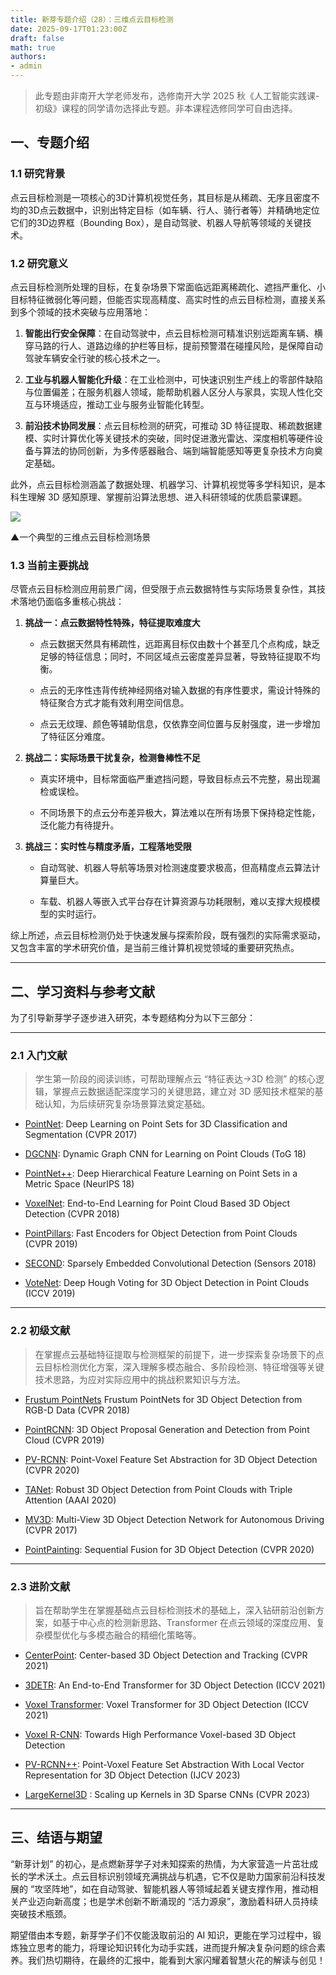 ```yaml
---
title: 新芽专题介绍（28）：三维点云目标检测
date: 2025-09-17T01:23:00Z
draft: false
math: true
authors: 
- admin
---
```


> 此专题由非南开大学老师发布，选修南开大学 2025 秋《人工智能实践课-初级》课程的同学请勿选择此专题。非本课程选修同学可自由选择。

## 一、专题介绍

### 1.1  研究背景

点云目标检测是一项核心的3D计算机视觉任务，其目标是从稀疏、无序且密度不均的3D点云数据中，识别出特定目标（如车辆、行人、骑行者等）并精确地定位它们的3D边界框（Bounding Box），是自动驾驶、机器人导航等领域的关键技术。

### 1.2  研究意义

点云目标检测所处理的目标，在复杂场景下常面临远距离稀疏化、遮挡严重化、小目标特征微弱化等问题，但能否实现高精度、高实时性的点云目标检测，直接关系到多个领域的技术突破与应用落地：

1. **智能出行安全保障**：在自动驾驶中，点云目标检测可精准识别远距离车辆、横穿马路的行人、道路边缘的护栏等目标，提前预警潜在碰撞风险，是保障自动驾驶车辆安全行驶的核心技术之一。

2. **工业与机器人智能化升级**：在工业检测中，可快速识别生产线上的零部件缺陷与位置偏差；在服务机器人领域，能帮助机器人区分人与家具，实现人性化交互与环境适应，推动工业与服务业智能化转型。

3. **前沿技术协同发展**：点云目标检测的研究，可推动 3D 特征提取、稀疏数据建模、实时计算优化等关键技术的突破，同时促进激光雷达、深度相机等硬件设备与算法的协同创新，为多传感器融合、端到端智能感知等更复杂技术方向奠定基础。

此外，点云目标检测涵盖了数据处理、机器学习、计算机视觉等多学科知识，是本科生理解 3D 感知原理、掌握前沿算法思想、进入科研领域的优质启蒙课题。

![](https://imgtu.com/uploads/qqipmxio/3D_detection.png)

▲一个典型的三维点云目标检测场景

### 1.3  当前主要挑战

尽管点云目标检测应用前景广阔，但受限于点云数据特性与实际场景复杂性，其技术落地仍面临多重核心挑战：

1. **挑战一：点云数据特性特殊，特征提取难度大**

   * 点云数据天然具有稀疏性，远距离目标仅由数十个甚至几个点构成，缺乏足够的特征信息；同时，不同区域点云密度差异显著，导致特征提取不均衡。

   * 点云的无序性违背传统神经网络对输入数据的有序性要求，需设计特殊的特征聚合方式才能有效利用空间信息。

   * 点云无纹理、颜色等辅助信息，仅依靠空间位置与反射强度，进一步增加了特征区分难度。

2. **挑战二：实际场景干扰复杂，检测鲁棒性不足**

   * 真实环境中，目标常面临严重遮挡问题，导致目标点云不完整，易出现漏检或误检。

   * 不同场景下的点云分布差异极大，算法难以在所有场景下保持稳定性能，泛化能力有待提升。

3. **挑战三：实时性与精度矛盾，工程落地受限**

   * 自动驾驶、机器人导航等场景对检测速度要求极高，但高精度点云算法计算量巨大。

   * 车载、机器人等嵌入式平台存在计算资源与功耗限制，难以支撑大规模模型的实时运行。
  

综上所述，点云目标检测仍处于快速发展与探索阶段，既有强烈的实际需求驱动，又包含丰富的学术研究价值，是当前三维计算机视觉领域的重要研究热点。

***

## 二、学习资料与参考文献

为了引导新芽学子逐步进入研究，本专题结构分为以下三部分：

***

### 2.1  入门文献

> 学生第一阶段的阅读训练，可帮助理解点云 “特征表达→3D 检测” 的核心逻辑，掌握点云数据适配深度学习的关键思路，建立对 3D 感知技术框架的基础认知，为后续研究复杂场景算法奠定基础。

* [PointNet](https://openaccess.thecvf.com/content_cvpr_2017/html/Qi_PointNet_Deep_Learning_CVPR_2017_paper.html): Deep Learning on Point Sets for 3D Classification and Segmentation (CVPR 2017)

* [DGCNN](https://dl.acm.org/doi/10.1145/3326362): Dynamic Graph CNN for Learning on Point Clouds (ToG 18)

* [PointNet++](http://stanford.edu/~rqi/pointnet2/): Deep Hierarchical Feature Learning on Point Sets in a Metric Space (NeurIPS 18)

* [VoxelNet](http://openaccess.thecvf.com/content_cvpr_2018/html/Zhou_VoxelNet_End-to-End_Learning_CVPR_2018_paper.html): End-to-End Learning for Point Cloud Based 3D Object Detection (CVPR 2018)

* [PointPillars](https://openaccess.thecvf.com/content_CVPR_2019/html/Lang_PointPillars_Fast_Encoders_for_Object_Detection_From_Point_Clouds_CVPR_2019_paper.html): Fast Encoders for Object Detection from Point Clouds (CVPR 2019)

* [SECOND](https://www.mdpi.com/1424-8220/18/10/3337): Sparsely Embedded Convolutional Detection (Sensors 2018)

* [VoteNet](https://doi.org/10.1109/iccv.2019.00937): Deep Hough Voting for 3D Object Detection in Point Clouds (ICCV 2019)

***

### 2.2  初级文献

> 在掌握点云基础特征提取与检测框架的前提下，进一步探索复杂场景下的点云目标检测优化方案，深入理解多模态融合、多阶段检测、特征增强等关键技术思路，为应对实际应用中的挑战积累知识与方法。


* [Frustum PointNets](https://ieeexplore.ieee.org/document/8578200) Frustum PointNets for 3D Object Detection from RGB-D Data (CVPR 2018)

* [PointRCNN](https://openaccess.thecvf.com/content_CVPR_2019/html/Shi_PointRCNN_3D_Object_Proposal_Generation_and_Detection_From_Point_Cloud_CVPR_2019_paper.html): 3D Object Proposal Generation and Detection from Point Cloud (CVPR 2019)

* [PV-RCNN](https://openaccess.thecvf.com/content_CVPR_2020/html/Shi_PV-RCNN_Point-Voxel_Feature_Set_Abstraction_for_3D_Object_Detection_CVPR_2020_paper.html): Point-Voxel Feature Set Abstraction for 3D Object Detection (CVPR 2020)

* [TANet](https://ojs.aaai.org/index.php/AAAI/article/view/6837): Robust 3D Object Detection from Point Clouds with Triple Attention (AAAI 2020)

* [MV3D](https://openaccess.thecvf.com/content_cvpr_2017/html/Chen_MV3D_Multi-View_3D_CVPR_2017_paper.html): Multi-View 3D Object Detection Network for Autonomous Driving (CVPR 2017)

* [PointPainting](https://openaccess.thecvf.com/content_CVPR_2020/html/Vora_PointPainting_Sequential_Fusion_for_3D_Object_Detection_CVPR_2020_paper.html): Sequential Fusion for 3D Object Detection (CVPR 2020)

                                                          
***

### 2.3  进阶文献

> 旨在帮助学生在掌握基础点云目标检测技术的基础上，深入钻研前沿创新方案，如基于中心点的检测新思路、Transformer 在点云领域的深度应用、复杂模型优化与多模态融合的精细化策略等。


* [CenterPoint](https://openaccess.thecvf.com/content/CVPR2021/html/Yin_CenterPoint_Center-Based_3D_Object_Detection_and_Tracking_CVPR_2021_paper.html): Center-based 3D Object Detection and Tracking (CVPR 2021)

* [3DETR](https://facebookresearch.github.io/3detr): An End-to-End Transformer for 3D Object Detection (ICCV 2021)

* [Voxel Transformer](https://openaccess.thecvf.com/content/ICCV2021/html/Mao_Voxel_Transformer_for_3D_Object_Detection_ICCV_2021_paper.html): Voxel Transformer for 3D Object Detection (ICCV 2021)

* [Voxel R-CNN](https://ojs.aaai.org/index.php/AAAI/article/view/16207): Towards High Performance Voxel-based 3D Object Detection

* [PV-RCNN++](https://arxiv.org/pdf/2102.00463.pdf ): Point-Voxel Feature Set Abstraction With Local Vector Representation for 3D Object Detection (IJCV 2023)

* [LargeKernel3D](https://openaccess.thecvf.com/content/CVPR2023/html/Tang_LargeKernel3D_Scaling_Up_Kernels_in_3D_Sparse_CNNs_CVPR_2023_paper.html)
: Scaling up Kernels in 3D Sparse CNNs (CVPR 2023)

***

## 三、结语与期望

“新芽计划” 的初心，是点燃新芽学子对未知探索的热情，为大家营造一片茁壮成长的学术沃土。点云目标识别领域充满挑战与机遇，它不仅是助力国家前沿科技发展的 “攻坚阵地”，如在自动驾驶、智能机器人等领域起着关键支撑作用，推动相关产业迈向新高度；也是学术创新不断涌现的 “活力源泉”，激励着科研人员持续突破技术瓶颈。

期望借由本专题，新芽学子们不仅能汲取前沿的 AI 知识，更能在学习过程中，锻炼独立思考的能力，将理论知识转化为动手实践，进而提升解决复杂问题的综合素养。我们热切期待，在最终的汇报中，能看到大家闪耀着智慧火花的解读与创见！
